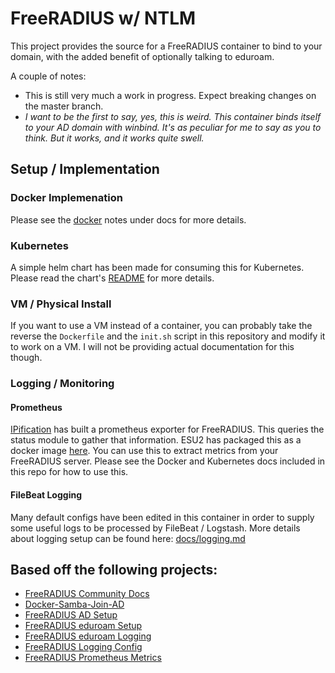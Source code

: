 # FreeRADIUS w/ NTLM

This project provides the source for a FreeRADIUS container to bind to your domain, with the added benefit of optionally talking to eduroam.

A couple of notes:
* This is still very much a work in progress. Expect breaking changes on the master branch.
* _I want to be the first to say, yes, this is weird. This container binds itself to your AD domain with winbind. It's as peculiar for me to say as you to think. But it works, and it works quite swell._

## Setup / Implementation

### Docker Implemenation

Please see the [docker](docs/docker.md) notes under docs for more details.

### Kubernetes

A simple helm chart has been made for consuming this for Kubernetes. Please read the chart's [README](charts/freeradius/README.md) for more details.

### VM / Physical Install

If you want to use a VM instead of a container, you can probably take the reverse the `Dockerfile` and the `init.sh` script in this repository and modify it to work on a VM. I will not be providing actual documentation for this though.

### Logging / Monitoring

#### Prometheus

[IPification](https://github.com/bvantagelimited) has built a prometheus exporter for FreeRADIUS. This queries the status module to gather that information. ESU2 has packaged this as a docker image [here](https://hub.docker.com/r/esutwo/freeradius-exporter). You can use this to extract metrics from your FreeRADIUS server. Please see the Docker and Kubernetes docs included in this repo for how to use this.

#### FileBeat Logging

Many default configs have been edited in this container in order to supply some useful logs to be processed by FileBeat / Logstash. More details about logging setup can be found here: [docs/logging.md](docs/logging.md)

## Based off the following projects:

* [FreeRADIUS Community Docs](https://networkradius.com/doc/current/index.html)
* [Docker-Samba-Join-AD](https://github.com/fjudith/docker-samba-join-ad/)
* [FreeRADIUS AD Setup](https://xenomorph.net/linux/ubuntu/misc/radius-unifi/)
* [FreeRADIUS eduroam Setup](https://wiki.freeradius.org/guide/eduroam)
* [FreeRADIUS eduroam Logging](https://wiki.freeradius.org/guide/eduroam-logging)
* [FreeRADIUS Logging Config](http://freeradius.1045715.n5.nabble.com/auth-and-detail-logs-into-json-format-tp5750035p5750041.html)
* [FreeRADIUS Prometheus Metrics](https://github.com/bvantagelimited/freeradius_exporter)

